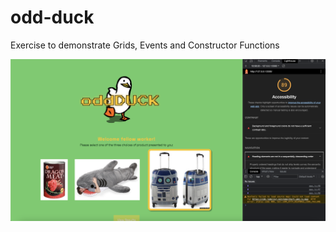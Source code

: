 # odd-duck

Exercise to demonstrate Grids, Events and Constructor Functions

![Screenshot of Accessibility Score](LighthouseScore.png)
